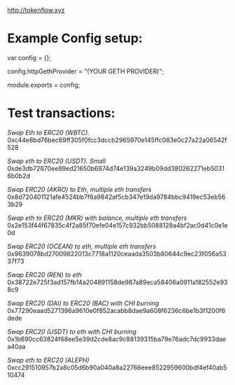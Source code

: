 http://tokenflow.xyz

# Example Config setup:

var config = {};

config.httpGethProvider = "(YOUR GETH PROVIDER)";

module.exports = config;


# Test transactions:

*Swap Eth to ERC20 (WBTC).*
0xc44e8bd76bec69ff305f0fcc3dccb2965970e145ffc083e0c27a22a06542f528

*Swap eth to ERC20 (USDT). Small*
0xde3db72870ee89ed21650b6874d74e139a3249b09dd380262271eb50316b0b2d

*Swap ERC20 (AKRO) to Eth, multiple eth transfers*
0x8d720401121afe4524bb7f6a9842af5cb347e19da9784bbc9419ec53eb563b29

*Swap eth to ERC20 (MKR) with balance, multiple eth transfers*
0x2e153f44f67835c4f2a85f70efe04e157c932bb5088128a4bf2ac0d41c0e1e0d

*Swap ERC20 (OCEAN) to eth, multiple eth transfers*
0x9639078bd27009822013c7718a1120ceaada3503b80644c9ec23f056a5337f73

*Swap ERC20 (REN) to eth*
0x38722e725f3ad157fb14a204891158de987a89eca58406a0911a182552e938c9

*Swap ERC20 (DAI) to ERC20 (BAC) with CHI burning*
0x77290eaad5271396a9610e0f852acabb8dae9a608f6236c6be1b3f1200f6dede

*Swap ERC20 (USDT) to eth with CHI burning* 
0x1b690cc63824f68ee5e39d2cde8ac9c88139315ba79e76adc7dc9933daea40aa

*Swap eth to ERC20 (ALEPH)* 
0xcc291510957b2a8c05d6b90a040a8a22766eee8522959600bdf4ef40ab510474

